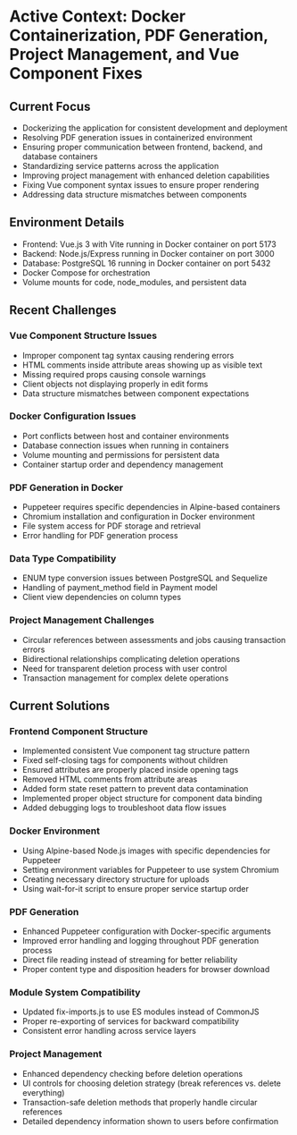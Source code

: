 # Active Context: Docker Containerization, PDF Generation, Project Management, and Vue Component Fixes

## Current Focus
- Dockerizing the application for consistent development and deployment
- Resolving PDF generation issues in containerized environment
- Ensuring proper communication between frontend, backend, and database containers
- Standardizing service patterns across the application
- Improving project management with enhanced deletion capabilities
- Fixing Vue component syntax issues to ensure proper rendering
- Addressing data structure mismatches between components

## Environment Details
- Frontend: Vue.js 3 with Vite running in Docker container on port 5173
- Backend: Node.js/Express running in Docker container on port 3000
- Database: PostgreSQL 16 running in Docker container on port 5432
- Docker Compose for orchestration
- Volume mounts for code, node_modules, and persistent data

## Recent Challenges

### Vue Component Structure Issues
- Improper component tag syntax causing rendering errors
- HTML comments inside attribute areas showing up as visible text
- Missing required props causing console warnings
- Client objects not displaying properly in edit forms
- Data structure mismatches between component expectations

### Docker Configuration Issues
- Port conflicts between host and container environments
- Database connection issues when running in containers
- Volume mounting and permissions for persistent data
- Container startup order and dependency management

### PDF Generation in Docker
- Puppeteer requires specific dependencies in Alpine-based containers
- Chromium installation and configuration in Docker environment
- File system access for PDF storage and retrieval
- Error handling for PDF generation process

### Data Type Compatibility
- ENUM type conversion issues between PostgreSQL and Sequelize
- Handling of payment_method field in Payment model
- Client view dependencies on column types

### Project Management Challenges
- Circular references between assessments and jobs causing transaction errors
- Bidirectional relationships complicating deletion operations
- Need for transparent deletion process with user control
- Transaction management for complex delete operations

## Current Solutions

### Frontend Component Structure
- Implemented consistent Vue component tag structure pattern
- Fixed self-closing tags for components without children
- Ensured attributes are properly placed inside opening tags
- Removed HTML comments from attribute areas
- Added form state reset pattern to prevent data contamination
- Implemented proper object structure for component data binding
- Added debugging logs to troubleshoot data flow issues

### Docker Environment
- Using Alpine-based Node.js images with specific dependencies for Puppeteer
- Setting environment variables for Puppeteer to use system Chromium
- Creating necessary directory structure for uploads
- Using wait-for-it script to ensure proper service startup order

### PDF Generation
- Enhanced Puppeteer configuration with Docker-specific arguments
- Improved error handling and logging throughout PDF generation process
- Direct file reading instead of streaming for better reliability
- Proper content type and disposition headers for browser download

### Module System Compatibility
- Updated fix-imports.js to use ES modules instead of CommonJS
- Proper re-exporting of services for backward compatibility
- Consistent error handling across service layers

### Project Management
- Enhanced dependency checking before deletion operations
- UI controls for choosing deletion strategy (break references vs. delete everything)
- Transaction-safe deletion methods that properly handle circular references
- Detailed dependency information shown to users before confirmation

